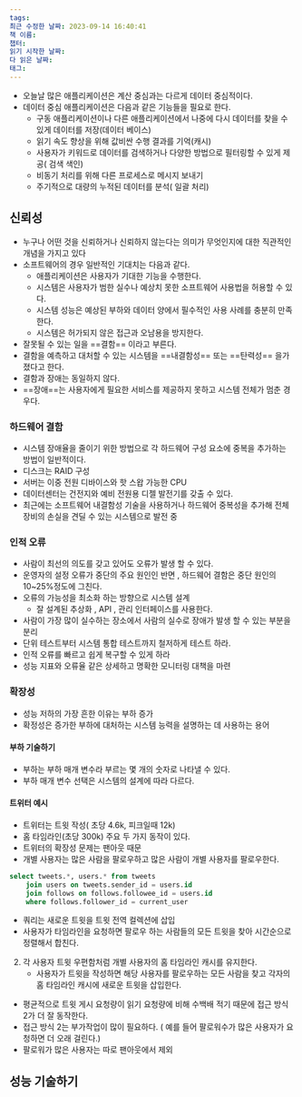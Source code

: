 ```yaml
---
tags: 
최근 수정한 날짜: 2023-09-14 16:40:41
책 이름: 
챕터: 
읽기 시작한 날짜: 
다 읽은 날짜: 
태그:
---
```



- 오늘날 많은 애플리케이션은 계산 중심과는 다르게 데이터 중심적이다.
- 데이터 중심 애플리케이션은 다음과 같은 기능들을 필요로 한다.
	- 구동 애플리케이션이나 다른 애플리케이션에서 나중에 다시 데이터를 찾을 수 있게 데이터를 저장(데이터 베이스)
	- 읽기 속도 향상을 위해 값비싼 수행 결과를 기억(캐시)
	- 사용자가 키워드로 데이터를 검색하거나 다양한 방법으로 필터링할 수 있게 제공( 검색 색인)
	- 비동기 처리를 위해 다른 프로세스로 메시지 보내기
	- 주기적으로 대량의 누적된 데이터를 분석( 일괄 처리)

## 신뢰성

- 누구나 어떤 것을 신뢰하거나 신뢰하지 않는다는 의미가 무엇인지에 대한 직관적인 개념을 가지고 있다
- 소프트웨어의 경우 일반적인 기대치는 다음과 같다.
	- 애플리케이션은 사용자가 기대한 기능을 수행한다.
	- 시스템은 사용자가 범한 실수나 예상치 못한 소프트웨어 사용법을 허용할 수 있다.
	- 시스템 성능은 예상된 부하와 데이터 양에서 필수적인 사용 사례를 충분히 만족한다.
	- 시스템은 허가되지 않은 접근과 오남용을 방지한다.
- 잘못될 수 있는 일을 ==결함== 이라고 부른다.
- 결함을 예측하고 대처할 수 있는 시스템을 ==내결함성== 또는 ==탄력성== 을가졌다고 한다.
- 결함과 장애는 동일하지 않다.
- ==장애==는 사용자에게 필요한 서비스를 제공하지 못하고 시스템 전체가 멈춘 경우다.

### 하드웨어 결함
- 시스템 장애율을 줄이기 위한 방법으로 각 하드웨어 구성 요소에 중복을 추가하는 방법이 일반적이다.
- 디스크는 RAID 구성
- 서버는 이중 전원 디바이스와 핫 스왑 가능한 CPU
- 데이터센터는 건전지와 예비 전원용 디젤 발전기를 갖출 수 있다.
- 최근에는 소프트웨어 내결함성 기술을 사용하거나 하드웨어 중복성을 추가해 전체 장비의 손실을 견딜 수 있는 시스템으로 발전 중

### 인적 오류
- 사람이 최선의 의도를 갖고 있어도 오류가 발생 할 수 있다.
- 운영자의 설정 오류가 중단의 주요 원인인 반면 , 하드웨어 결함은 중단 원인의 10~25%정도에 그친다.
- 오류의 가능성을 최소화 하는 방향으로 시스템 설계
	- 잘 설계된 추상화 , API , 관리 인터페이스를 사용한다.
- 사람이 가장 많이 실수하는 장소에서 사람의 실수로 장애가 발생 할 수 있는 부분을 분리
- 단위 테스트부터 시스템 통합 테스트까지 철저하게 테스트 하라.
- 인적 오류를 빠르고 쉽게 복구할 수 있게 하라
- 성능 지표와 오류율 같은 상세하고 명확한 모니터링 대책을 마련



### 확장성
- 성능 저하의 가장 흔한 이유는 부하 증가
- 확정성은 증가한 부하에 대처하는 시스템 능력을 설명하는 데 사용하는 용어

#### 부하 기술하기
- 부하는 부하 매개 변수라 부르는 몇 개의 숫자로 나타낼 수 있다.
- 부하 매개 변수 선택은 시스템의 설계에 따라 다르다.


#### 트위터 예시
- 트위터는 트윗 작성( 초당 4.6k, 피크일때 12k)
-  홈 타임라인(초당 300k) 주요 두 가지 동작이 있다.
- 트위터의 확장성 문제는 팬아웃 때문
- 개별 사용자는 많은 사람을 팔로우하고 많은 사람이 개별 사용자를 팔로우한다.

```sql
select tweets.*, users.* from tweets
	join users on tweets.sender_id = users.id
	join follows on follows.followee_id = users.id
	where follows.follower_id = current_user
```
- 쿼리는 새로운 트윗을 트윗 전역 컬렉션에 삽입
- 사용자가 타임라인을 요청하면 팔로우 하는 사람들의 모든 트윗을 찾아 시간순으로 정렬해서 합친다.

2. 각 사용자 트윗 우편함처럼 개별 사용자의 홈 타임라인 캐시를 유지한다.
	- 사용자가 트윗을 작성하면 해당 사용자를 팔로우하는 모든 사람을 찾고 각자의 홈 타임라인 캐시에 새로운 트윗을 삽입한다.
- 평균적으로 트윗 게시 요청량이 읽기 요청량에 비해 수백배 적기 때문에 접근 방식 2가 더 잘 동작한다.
- 접근 방식 2는 부가작업이 많이 필요하다. ( 예를 들어 팔로워수가 많은 사용자가 요청하면 더 오래 걸린다.)
- 팔로워가 많은 사용자는 따로 팬아웃에서 제외

## 성능 기술하기









